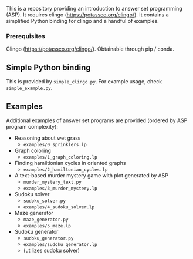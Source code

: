 This is a repository providing an introduction to answer set programming (ASP). It requires clingo
(https://potassco.org/clingo/). It contains a simplified Python binding for clingo and a handful of examples.


### Prerequisites

Clingo (https://potassco.org/clingo/). Obtainable through pip / conda.


## Simple Python binding

This is provided by ```simple_clingo.py```. For example usage, check ```simple_example.py```. 

## Examples

Additional examples of answer set programs are provided (ordered by ASP program complexity):

 - Reasoning about wet grass
    - ```examples/0_sprinklers.lp```
 - Graph coloring
    - ```examples/1_graph_coloring.lp```
 - Finding hamiltionian cycles in oriented graphs
    - ```examples/2_hamiltonian_cycles.lp```
 - A text-based murder mystery game with plot generated by ASP
    - ```murder_mystery_text.py```
    - ```examples/3_murder_mystery.lp```
 - Sudoku solver
    - ```sudoku_solver.py```
    - ```examples/4_sudoku_solver.lp```
 - Maze generator
    - ```maze_generator.py```
    - ```examples/5_maze.lp```
 - Sudoku generator
    - ```sudoku_generator.py```
    - ```examples/sudoku_generator.lp```
    - (utilizes sudoku solver)
